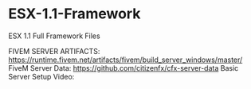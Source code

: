 # ESX-1.1-Framework
ESX 1.1 Full Framework Files


FIVEM SERVER ARTIFACTS: https://runtime.fivem.net/artifacts/fivem/build_server_windows/master/
FiveM Server Data: https://github.com/citizenfx/cfx-server-data
Basic Server Setup Video: 
